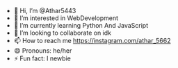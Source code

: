 - 👋 Hi, I’m @Athar5443
- 👀 I’m interested in WebDevelopment
- 🌱 I’m currently learning Python And JavaScript
- 💞️ I’m looking to collaborate on idk
- 📫 How to reach me https://instagram.com/athar_5662
- 😄 Pronouns: he/her
- ⚡ Fun fact: I newbie

<!---
Athar5443/Athar5443 is a ✨ special ✨ repository because its `README.md` (this file) appears on your GitHub profile.
You can click the Preview link to take a look at your changes.
--->
